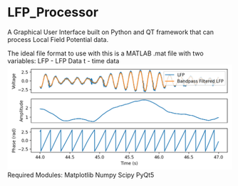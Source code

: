 # LFP_Processor
A Graphical User Interface built on Python and QT framework that can process Local Field Potential data.

The ideal file format to use with this is a MATLAB .mat file with two variables:
LFP - LFP Data
t - time data
![Alt text](image3.png?raw=true "Example Image")
Required Modules:
Matplotlib
Numpy
Scipy
PyQt5